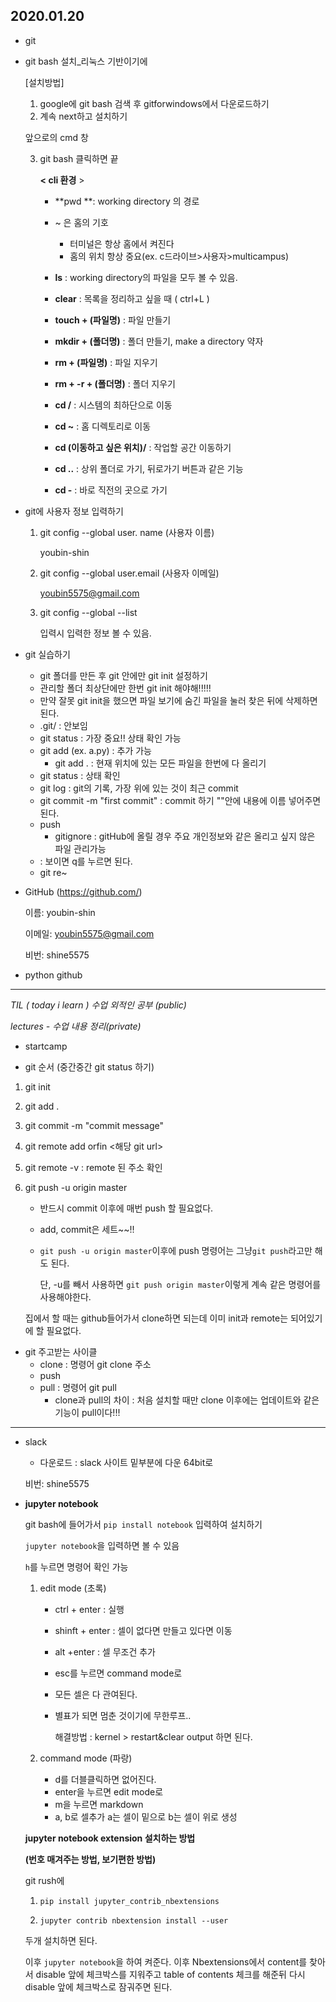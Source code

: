 ## 2020.01.20

- git

- git bash 설치_리눅스 기반이기에

  [설치방법]

  1. google에 git bash 검색 후 gitforwindows에서 다운로드하기
  2. 계속 next하고  설치하기

  앞으로의 cmd 창

  3. git bash 클릭하면 끝

     **< cli 환경** >

     - **pwd **: working directory 의 경로

     - ~ 은 홈의 기호

       - 터미널은 항상 홈에서 켜진다
       - 홈의 위치 항상 중요(ex. c드라이브>사용자>multicampus)

     - **ls** : working directory의 파일을 모두 볼 수 있음.

     - **clear** : 목록을 정리하고 싶을 때 ( ctrl+L )

     - **touch + (파일명)** : 파일 만들기 

     - **mkdir + (폴더명)** : 폴더 만들기, make a directory 약자

     - **rm + (파일명)** : 파일 지우기

     - **rm + -r + (폴더명)** : 폴더 지우기

     - **cd /** : 시스템의 최하단으로 이동

     - **cd ~** : 홈 디렉토리로 이동

     - **cd (이동하고 싶은 위치)/** : 작업할 공간 이동하기

     - **cd ..** : 상위 폴더로 가기, 뒤로가기 버튼과 같은 기능

     - **cd -** : 바로 직전의 곳으로 가기

       

- git에 사용자 정보 입력하기

  1. git config --global user. name (사용자 이름)

     youbin-shin

  2. git config --global user.email (사용자 이메일)

     youbin5575@gmail.com

  3. git config --global --list

     입력시 입력한 정보 볼 수 있음.

     

- git 실습하기

  - git 폴더를 만든 후 git 안에만 git init 설정하기
  - 관리할 폴더 최상단에만 한번 git init 해야해!!!!!
  - 만약 잘못 git init을 했으면 파일 보기에 숨긴 파일을 눌러 찾은 뒤에 삭제하면 된다.
  - .git/ : 안보임
  - git status : 가장 중요!! 상태 확인 가능
  - git add (ex. a.py) : 추가 가능
    - git add . : 현재 위치에 있는 모든 파일을 한번에 다 올리기
  - git status : 상태 확인
  - git log : git의 기록, 가장 위에 있는 것이 최근 commit
  - git commit -m "first commit" : commit 하기 ""안에 내용에 이름 넣어주면 된다.
  - push
    - gitignore : gitHub에 올릴 경우 주요 개인정보와 같은 올리고 싶지 않은 파일 관리가능
  - : 보이면 q를 누르면 된다.
  - git re~

- GitHub (https://github.com/)

  이름: youbin-shin

  이메일: youbin5575@gmail.com

  비번: shine5575

- python github



****

*TIL ( today i learn ) 수업 외적인 공부 (public)* 

*lectures - 수업 내용 정리(private)*

- startcamp



- git 순서 (중간중간 git status 하기)

1. git init

2. git add .

3. git commit -m "commit message"

4. git remote add orfin <해당 git url>

5. git remote -v : remote 된 주소 확인

6. git push -u origin master

   - 반드시 commit 이후에 매번 push 할 필요없다.

   - add, commit은 세트~~!!

   - `git push -u origin master`이후에 push 명령어는 그냥` git push `라고만 해도 된다.

     단, -u를 빼서 사용하면  `git push origin master`이렇게 계속 같은 명령어를 사용해야한다.

   집에서 할 때는 github들어가서 clone하면 되는데 이미 init과 remote는 되어있기에 할 필요없다.



- git 주고받는 사이클
  - clone : 명령어 git clone 주소
  - push
  - pull : 명령어 git pull
    - clone과 pull의 차이 : 처음 설치할 때만 clone 이후에는 업데이트와 같은 기능이 pull이다!!!





---

- slack

  - 다운로드 : slack 사이트 밑부분에 다운 64bit로

  비번: shine5575





- **jupyter notebook**

  git bash에 들어가서 `pip install notebook` 입력하여 설치하기

  `jupyter notebook`을 입력하면 볼 수 있음

  

  `h`를 누르면 명령어 확인 가능 

  1. edit mode (초록)

     - ctrl + enter : 실행

     - shinft + enter : 셀이 없다면 만들고 있다면 이동

     - alt +enter : 셀 무조건 추가

     - esc를 누르면 command mode로

     - 모든 셀은 다 관여된다.

     - 별표가 되면 멈춘 것이기에 무한루프.. 

       해결방법 : kernel > restart&clear output 하면 된다.

  2. command mode (파랑) 

     - d를 더블클릭하면 없어진다.
     - enter을 누르면 edit mode로
     - m을 누르면 markdown
     - a, b로 셀추가 a는 셀이 밑으로 b는 셀이 위로 생성

  

  **jupyter notebook extension 설치하는 방법**

  **(번호 매겨주는 방법, 보기편한 방법)**

  git rush에 

  1. ```
     pip install jupyter_contrib_nbextensions
     ```

  2. ```
     jupyter contrib nbextension install --user
     ```

   두개 설치하면 된다. 

  이후 `jupyter notebook`을 하여 켜준다. 이후 Nbextensions에서 content를 찾아서 disable 앞에 체크박스를 지워주고 table of contents 체크를 해준뒤 다시 disable 앞에 체크박스로 잠궈주면 된다. 